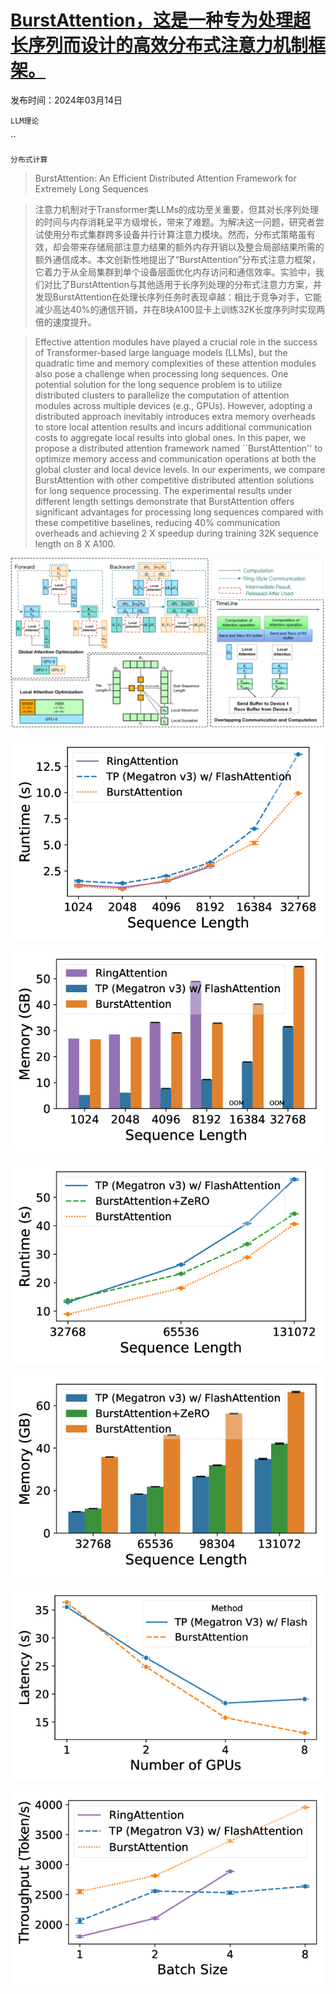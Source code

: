 # [BurstAttention，这是一种专为处理超长序列而设计的高效分布式注意力机制框架。](https://arxiv.org/abs/2403.09347)

发布时间：2024年03月14日

`LLM理论`

``

`分布式计算`

> BurstAttention: An Efficient Distributed Attention Framework for Extremely Long Sequences

> 注意力机制对于Transformer类LLMs的成功至关重要，但其对长序列处理的时间与内存消耗呈平方级增长，带来了难题。为解决这一问题，研究者尝试使用分布式集群跨多设备并行计算注意力模块。然而，分布式策略虽有效，却会带来存储局部注意力结果的额外内存开销以及整合局部结果所需的额外通信成本。本文创新性地提出了“BurstAttention”分布式注意力框架，它着力于从全局集群到单个设备层面优化内存访问和通信效率。实验中，我们对比了BurstAttention与其他适用于长序列处理的分布式注意力方案，并发现BurstAttention在处理长序列任务时表现卓越：相比于竞争对手，它能减少高达40%的通信开销，并在8块A100显卡上训练32K长度序列时实现两倍的速度提升。

> Effective attention modules have played a crucial role in the success of Transformer-based large language models (LLMs), but the quadratic time and memory complexities of these attention modules also pose a challenge when processing long sequences. One potential solution for the long sequence problem is to utilize distributed clusters to parallelize the computation of attention modules across multiple devices (e.g., GPUs). However, adopting a distributed approach inevitably introduces extra memory overheads to store local attention results and incurs additional communication costs to aggregate local results into global ones. In this paper, we propose a distributed attention framework named ``BurstAttention'' to optimize memory access and communication operations at both the global cluster and local device levels. In our experiments, we compare BurstAttention with other competitive distributed attention solutions for long sequence processing. The experimental results under different length settings demonstrate that BurstAttention offers significant advantages for processing long sequences compared with these competitive baselines, reducing 40% communication overheads and achieving 2 X speedup during training 32K sequence length on 8 X A100.

![BurstAttention，这是一种专为处理超长序列而设计的高效分布式注意力机制框架。](../../../paper_images/2403.09347/x1.png)

![BurstAttention，这是一种专为处理超长序列而设计的高效分布式注意力机制框架。](../../../paper_images/2403.09347/x2.png)

![BurstAttention，这是一种专为处理超长序列而设计的高效分布式注意力机制框架。](../../../paper_images/2403.09347/x3.png)

![BurstAttention，这是一种专为处理超长序列而设计的高效分布式注意力机制框架。](../../../paper_images/2403.09347/x4.png)

![BurstAttention，这是一种专为处理超长序列而设计的高效分布式注意力机制框架。](../../../paper_images/2403.09347/x5.png)

![BurstAttention，这是一种专为处理超长序列而设计的高效分布式注意力机制框架。](../../../paper_images/2403.09347/x6.png)

![BurstAttention，这是一种专为处理超长序列而设计的高效分布式注意力机制框架。](../../../paper_images/2403.09347/x7.png)